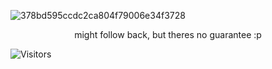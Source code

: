 ![378bd595ccdc2ca804f79006e34f3728](https://files.catbox.moe/9wasrf.webp)

<p align="center">
might follow back, but theres no guarantee :p 
</p>

![Visitors](https://api.visitorbadge.io/api/visitors?path=LORDOFSCREENS&label=%E2%98%86&labelColor=%23d52a7c&countColor=%23d76b72&style=plastic&labelStyle=none)
